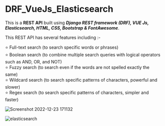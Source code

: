 # DRF_VueJs_Elasticsearch

This is a <b>REST API</b> built using <b><i>Django REST framework (DRF), VUE Js, Elasticsearch, HTML, CSS, Bootstrap & FontAwesome</i></b>.  

This REST API has several features including :-

⭐ Full-text search (to search specific words or phrases)  
⭐ Boolean search (to combine multiple search queries with logical operators such as AND, OR, and NOT)  
⭐ Fuzzy search (to search even if the words are not spelled exactly the same)  
⭐ Wildcard search (to search specific patterns of characters, powerful and slower)  
⭐ Regex search (to search specific patterns of characters, simpler and faster)  


![Screenshot 2022-12-23 171132](https://user-images.githubusercontent.com/110458015/209330339-de19c91f-913e-49b5-83b9-304760a606e6.jpg)

![elasticsearch](https://user-images.githubusercontent.com/110458015/209329504-dc9c3aa3-030a-47ff-a9a4-49645a9f44ba.jpg)
